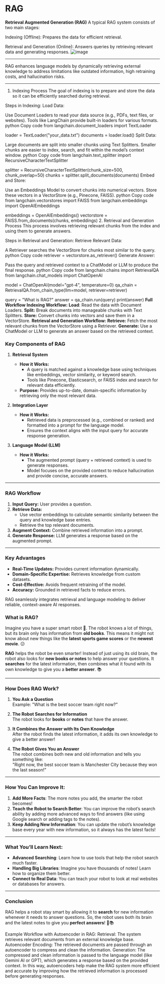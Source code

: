 # RAG

 **Retrieval Augmented Generation (RAG)**
 A typical RAG system consists of two main stages:

Indexing (Offline): Prepares the data for efficient retrieval.

Retrieval and Generation (Online): Answers queries by retrieving relevant data and generating responses.
![image](https://github.com/user-attachments/assets/9aac0a08-dc5d-47de-a789-3aec407f702f)

---
RAG enhances language models by dynamically retrieving external knowledge to address limitations like outdated information, high retraining costs, and hallucination risks.

---
1. Indexing Process
The goal of indexing is to prepare and store the data so it can be efficiently searched during retrieval.

Steps in Indexing:
Load Data:

Use Document Loaders to read your data source (e.g., PDFs, text files, or websites).
Tools like LangChain provide built-in loaders for various formats.
python
Copy code
from langchain.document_loaders import TextLoader

loader = TextLoader("your_data.txt")
documents = loader.load()
Split Data:

Large documents are split into smaller chunks using Text Splitters.
Smaller chunks are easier to index, search, and fit within the model’s context window.
python
Copy code
from langchain.text_splitter import RecursiveCharacterTextSplitter

splitter = RecursiveCharacterTextSplitter(chunk_size=500, chunk_overlap=50)
chunks = splitter.split_documents(documents)
Embed and Store:

Use an Embeddings Model to convert chunks into numerical vectors.
Store these vectors in a VectorStore (e.g., Pinecone, FAISS).
python
Copy code
from langchain.vectorstores import FAISS
from langchain.embeddings import OpenAIEmbeddings

embeddings = OpenAIEmbeddings()
vectorstore = FAISS.from_documents(chunks, embeddings)
2. Retrieval and Generation Process
This process involves retrieving relevant chunks from the index and using them to generate answers.

Steps in Retrieval and Generation:
Retrieve Relevant Data:

A Retriever searches the VectorStore for chunks most similar to the query.
python
Copy code
retriever = vectorstore.as_retriever()
Generate Answer:

Pass the query and retrieved context to a ChatModel or LLM to produce the final response.
python
Copy code
from langchain.chains import RetrievalQA
from langchain.chat_models import ChatOpenAI

model = ChatOpenAI(model="gpt-4", temperature=0)
qa_chain = RetrievalQA.from_chain_type(llm=model, retriever=retriever)

query = "What is RAG?"
answer = qa_chain.run(query)
print(answer)
**Full Workflow**
**Indexing Workflow:**
**Load**: Read the data with Document Loaders.
**Split:** Break documents into manageable chunks with Text Splitters.
**Store:** Convert chunks into vectors and save them in a VectorStore.
**Retrieval and Generation Workflow:**
**Retrieve:** Fetch the most relevant chunks from the VectorStore using a Retriever.
**Generate:** Use a ChatModel or LLM to generate an answer based on the retrieved context.


### **Key Components of RAG**

1. **Retrieval System**  
   - **How it Works:**  
     - A query is matched against a knowledge base using techniques like embeddings, vector similarity, or keyword search.  
     - Tools like Pinecone, Elasticsearch, or FAISS index and search for relevant data efficiently.  
   - **Purpose:** Provides up-to-date, domain-specific information by retrieving only the most relevant data.

2. **Integration Layer**  
   - **How it Works:**  
     - Retrieved data is preprocessed (e.g., combined or ranked) and formatted into a prompt for the language model.  
     - Ensures the context aligns with the input query for accurate response generation.

3. **Language Model (LLM)**  
   - **How it Works:**  
     - The augmented prompt (query + retrieved context) is used to generate responses.  
     - Model focuses on the provided context to reduce hallucination and provide concise, accurate answers.

---

### **RAG Workflow**
1. **Input Query:** User provides a question.  
2. **Retrieve Data:**  
   - Use vector embeddings to calculate semantic similarity between the query and knowledge base entries.  
   - Retrieve the top relevant documents.  
3. **Augment Context:** Combine retrieved information into a prompt.  
4. **Generate Response:** LLM generates a response based on the augmented prompt.

---

### **Key Advantages**
- **Real-Time Updates:** Provides current information dynamically.  
- **Domain-Specific Expertise:** Retrieves knowledge from custom datasets.  
- **Cost-Effective:** Avoids frequent retraining of the model.  
- **Accuracy:** Grounded in retrieved facts to reduce errors.  

RAG seamlessly integrates retrieval and language modeling to deliver reliable, context-aware AI responses.
### **What is RAG?**

Imagine you have a super smart robot 🧠. The robot knows a lot of things, but its brain only has information from **old books**. This means it might not know about new things like the **latest sports game scores** or the **newest movie**. 😕  

**RAG** helps the robot be even smarter! Instead of just using its old brain, the robot also looks for **new books or notes** to help answer your questions. It **searches** for the latest information, then combines what it found with its own knowledge to give you a **better answer**. 📚

---

### **How Does RAG Work?**

1. **You Ask a Question**  
   Example: "What is the best soccer team right now?"

2. **The Robot Searches for Information**  
   The robot looks for **books** or **notes** that have the answer.

3. **It Combines the Answer with Its Own Knowledge**  
   After the robot finds the latest information, it adds its own knowledge to give a better answer!

4. **The Robot Gives You an Answer**  
   The robot combines both new and old information and tells you something like:  
   "Right now, the best soccer team is Manchester City because they won the last season!"

---

### **How You Can Improve It:**

1. **Add More Facts**: The more notes you add, the smarter the robot becomes!
2. **Teach the Robot to Search Better**: You can improve the robot’s search ability by adding more advanced ways to find answers (like using Google search or adding tags to the notes).
3. **Keep Adding New Information**: You can update the robot’s knowledge base every year with new information, so it always has the latest facts!

---

### **What You’ll Learn Next:**

- **Advanced Searching**: Learn how to use tools that help the robot search much faster.
- **Handling Big Libraries**: Imagine you have thousands of notes! Learn how to organize them better.
- **Connect to Real Data**: You can teach your robot to look at real websites or databases for answers.

---

### **Conclusion**

RAG helps a robot stay smart by allowing it to **search** for new information whenever it needs to answer questions. So, the robot uses both its brain and the latest notes to give you **perfect answers**! 🧠📚

Example Workflow with Autoencoder in RAG:
Retrieval: The system retrieves relevant documents from an external knowledge base.
Autoencoder Encoding: The retrieved documents are passed through an autoencoder to compress and clean the information.
Generation: The compressed and clean information is passed to the language model (like Gemini AI or GPT), which generates a response based on the provided context.
In this way, autoencoders help make the RAG system more efficient and accurate by improving how the retrieved information is processed before generating responses.
